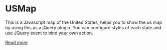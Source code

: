 # USMap

This is a Javascript map of the United States, helps you to show the us map by using this as a jQuery plugin. You can configure styles of each state and use JQuery event to bind your own action.

[Read more](https://github.com/kris0127/USMap/wiki)
